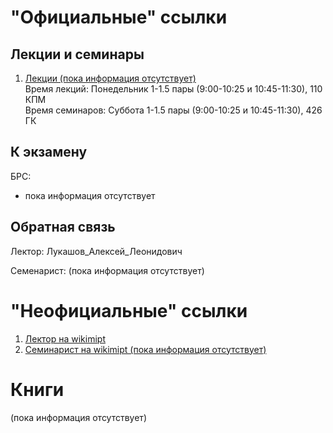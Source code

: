 # "Официальные" ссылки


## Лекции и семинары
1. [Лекции (пока информация отсутствует)]()  
Время лекций: Понедельник 1-1.5 пары (9:00-10:25 и 10:45-11:30), 110 КПМ  
Время семинаров: Cуббота 1-1.5 пары (9:00-10:25 и 10:45-11:30), 426 ГК  

## К экзамену
БРС:  
- пока информация отсутствует
 

## Обратная связь
Лектор: Лукашов_Алексей_Леонидович  

Семенарист: (пока информация отсутствует)

# "Неофициальные" ссылки
1. [Лектор на wikimipt](http://wikimipt.org/wiki/Лукашов_Алексей_Леонидович)  
1. [Семинарист на wikimipt (пока информация отсутствует)]() 

# Книги
(пока информация отсутствует)
